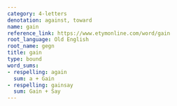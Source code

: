 ```yaml
---
category: 4-letters
denotation: against, toward
name: gain
reference_link: https://www.etymonline.com/word/gain
root_language: Old English
root_name: gegn
title: gain
type: bound
word_sums:
- respelling: again
  sum: a + Gain
- respelling: gainsay
  sum: Gain + Say
---
```

